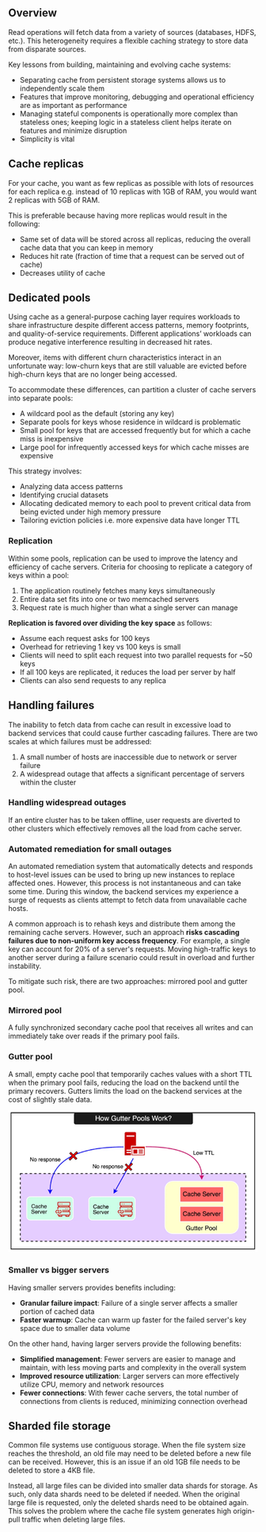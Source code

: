 ## Overview

Read operations will fetch data from a variety of sources (databases, HDFS, etc.). This heterogeneity requires a flexible caching strategy to store data from disparate sources.

Key lessons from building, maintaining and evolving cache systems:

- Separating cache from persistent storage systems allows us to independently scale them
- Features that improve monitoring, debugging and operational efficiency are as important as performance
- Managing stateful components is operationally more complex than stateless ones; keeping logic in a stateless client helps iterate on features and minimize disruption
- Simplicity is vital

## Cache replicas

For your cache, you want as few replicas as possible with lots of resources for each replica e.g. instead of 10 replicas with 1GB of RAM, you would want 2 replicas with 5GB of RAM.

This is preferable because having more replicas would result in the following:

- Same set of data will be stored across all replicas, reducing the overall cache data that you can keep in memory
- Reduces hit rate (fraction of time that a request can be served out of cache)
- Decreases utility of cache

## Dedicated pools

Using cache as a general-purpose caching layer requires workloads to share infrastructure despite different access patterns, memory footprints, and quality-of-service requirements. Different applications’ workloads can produce negative interference resulting in decreased hit rates.

Moreover, items with different churn characteristics interact in an unfortunate way: low-churn keys that are still valuable are evicted before high-churn keys that are no longer being accessed.

To accommodate these differences, can partition a cluster of cache servers into separate pools:

- A wildcard pool as the default (storing any key)
- Separate pools for keys whose residence in wildcard is problematic
- Small pool for keys that are accessed frequently but for which a cache miss is inexpensive
- Large pool for infrequently accessed keys for which cache misses are expensive

This strategy involves:

- Analyzing data access patterns
- Identifying crucial datasets
- Allocating dedicated memory to each pool to prevent critical data from being evicted under high memory pressure
- Tailoring eviction policies i.e. more expensive data have longer TTL

### Replication

Within some pools, replication can be used to improve the latency and efficiency of cache servers. Criteria for choosing to replicate a category of keys within a pool:

1. The application routinely fetches many keys simultaneously
2. Entire data set fits into one or two memcached servers
3. Request rate is much higher than what a single server can manage

**Replication is favored over dividing the key space** as follows:

- Assume each request asks for 100 keys
- Overhead for retrieving 1 key vs 100 keys is small
- Clients will need to split each request into two parallel requests for ~50 keys
- If all 100 keys are replicated, it reduces the load per server by half
- Clients can also send requests to any replica

## Handling failures

The inability to fetch data from cache can result in excessive load to backend services that could cause further cascading failures. There are two scales at which failures must be addressed:

1. A small number of hosts are inaccessible due to network or server failure
2. A widespread outage that affects a significant percentage of servers within the cluster

### Handling widespread outages

If an entire cluster has to be taken offline, user requests are diverted to other clusters which effectively removes all the load from cache server.

### Automated remediation for small outages

An automated remediation system that automatically detects and responds to host-level issues can be used to bring up new instances to replace affected ones. However, this process is not instantaneous and can take some time. During this window, the backend services my experience a surge of requests as clients attempt to fetch data from unavailable cache hosts.

A common approach is to rehash keys and distribute them among the remaining cache servers. However, such an approach **risks cascading failures due to non-uniform key access frequency**. For example, a single key can account for 20% of a server's requests. Moving high-traffic keys to another server during a failure scenario could result in overload and further instability.

To mitigate such risk, there are two approaches: mirrored pool and gutter pool.

### Mirrored pool

A fully synchronized secondary cache pool that receives all writes and can immediately take over reads if the primary pool fails.

### Gutter pool

A small, empty cache pool that temporarily caches values with a short TTL when the primary pool fails, reducing the load on the backend until the primary recovers. Gutters limits the load on the backend services at the cost of slightly stale data.

<img src="./assets/gutter-pools.png">

### Smaller vs bigger servers

Having smaller servers provides benefits including:

- **Granular failure impact**: Failure of a single server affects a smaller portion of cached data
- **Faster warmup**: Cache can warm up faster for the failed server's key space due to smaller data volume

On the other hand, having larger servers provide the following benefits:

- **Simplified management**: Fewer servers are easier to manage and maintain, with less moving parts and complexity in the overall system
- **Improved resource utilization**: Larger servers can more effectively utilize CPU, memory and network resources
- **Fewer connections**: With fewer cache servers, the total number of connections from clients is reduced, minimizing connection overhead

## Sharded file storage

Common file systems use contiguous storage. When the file system size reaches the threshold, an old file may need to be deleted before a new file can be received. However, this is an issue if an old 1GB file needs to be deleted to store a 4KB file.

Instead, all large files can be divided into smaller data shards for storage. As such, only data shards need to be deleted if needed. When the original large file is requested, only the deleted shards need to be obtained again. This solves the problem where the cache file system generates high origin-pull traffic when deleting large files.
